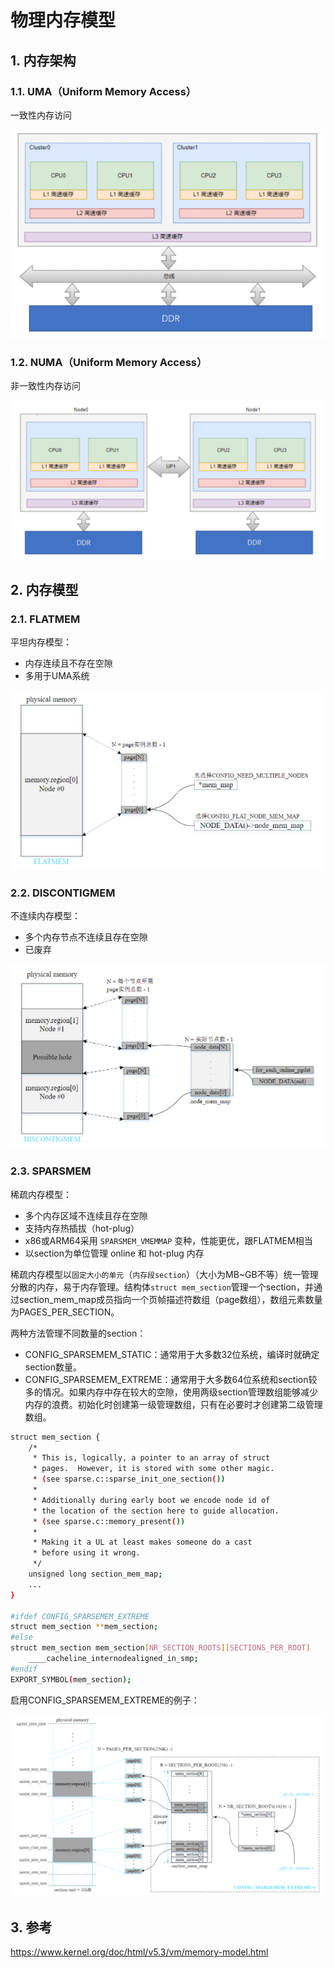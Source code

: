 # 物理内存模型

## 1. 内存架构

### 1.1. UMA（Uniform Memory Access）

一致性内存访问

![uma](./images/mm_24.png)

### 1.2. NUMA（Uniform Memory Access）

非一致性内存访问

![numa](./images/mm_25.png)

## 2. 内存模型

### 2.1. FLATMEM

平坦内存模型：

- 内存连续且不存在空隙
- 多用于UMA系统

![FLATMEM](./images/mm_26.png)

### 2.2. DISCONTIGMEM

不连续内存模型：

- 多个内存节点不连续且存在空隙
- 已废弃

![DISCONTIGMEM](./images/mm_27.png)

### 2.3. SPARSMEM

稀疏内存模型：

- 多个内存区域不连续且存在空隙
- 支持内存热插拔（hot-plug）
- x86或ARM64采用 `SPARSMEM_VMEMMAP` 变种，性能更优，跟FLATMEM相当
- 以section为单位管理 online 和 hot-plug 内存

稀疏内存模型以`固定大小的单元`（`内存段section`）（大小为MB~GB不等）统一管理分散的内存，易于内存管理。结构体`struct mem_section`管理一个section，并通过section_mem_map成员指向一个页帧描述符数组（page数组），数组元素数量为PAGES_PER_SECTION。

两种方法管理不同数量的section：

- CONFIG_SPARSEMEM_STATIC：通常用于大多数32位系统，编译时就确定section数量。
- CONFIG_SPARSEMEM_EXTREME：通常用于大多数64位系统和section较多的情况。如果内存中存在较大的空隙，使用两级section管理数组能够减少内存的浪费。初始化时创建第一级管理数组，只有在必要时才创建第二级管理数组。

```bash
struct mem_section {
	/*
	 * This is, logically, a pointer to an array of struct
	 * pages.  However, it is stored with some other magic.
	 * (see sparse.c::sparse_init_one_section())
	 *
	 * Additionally during early boot we encode node id of
	 * the location of the section here to guide allocation.
	 * (see sparse.c::memory_present())
	 *
	 * Making it a UL at least makes someone do a cast
	 * before using it wrong.
	 */
	unsigned long section_mem_map;
	...
}

#ifdef CONFIG_SPARSEMEM_EXTREME
struct mem_section **mem_section;
#else
struct mem_section mem_section[NR_SECTION_ROOTS][SECTIONS_PER_ROOT]
	____cacheline_internodealigned_in_smp;
#endif
EXPORT_SYMBOL(mem_section);
```

启用CONFIG_SPARSEMEM_EXTREME的例子：

![SPARSEMEM_EXTREME](./images/mm_28.png)

## 3. 参考

https://www.kernel.org/doc/html/v5.3/vm/memory-model.html